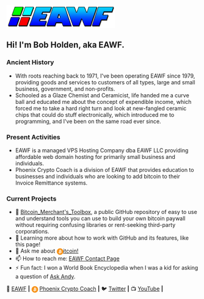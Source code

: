 [![bg][banner]][website]
## Hi! I'm Bob Holden, aka EAWF.
### Ancient History
* With roots reaching back to 1971, I've been operating EAWF since 1979, providing goods and services to customers of all types, large and small business, government, and non-profits.
* Schooled as a Glaze Chemist and Ceramicist, life handed me a curve ball and educated me about the concept of expendible income, which forced me to take a hard right turn and look at new-fangled ceramic chips that could do stuff electronically, which introduced me to programming, and I've been on the same road ever since.
### Present Activities
* EAWF is a managed VPS Hosting Company dba EAWF LLC providing affordable web domain hosting for primarily small business and individuals.
* Phoenix Crypto Coach is a division of EAWF that provides education to businesses and individuals who are looking to add bitcoin to their Invoice Remittance systems.
### Current Projects 
- 🔭 [Bitcoin_Merchant's_Toolbox][Toolbox], a public GitHub repository of easy to use and understand tools you can use to build your own bitcoin paywall without requiring confusing libraries or rent-seeking third-party corporations.
- 🌱 Learning more about how to work with GitHub and its features, like this page!
- 💬 Ask me about [<img src="https://raw.githubusercontent.com/EAWF/EAWF/master/btc.svg" valign=middle height=17>itcoin!][PCC]
- 📫 How to reach me: [EAWF Contact Page][contact] 
- ⚡ Fun fact: I won a World Book Encyclopedia when I was a kid for asking a question of [Ask Andy](http://www.youaskandy.com/questions-answers/article-series-1960/15510-how-many-red-blood-corpuscles-do-we-have).

🏡 [EAWF][website] **|** 
<img src="https://raw.githubusercontent.com/EAWF/EAWF/master/btc.svg" valign=middle height=17> [Phoenix Crypto Coach][PCC] **|** 
🐦 [Twitter][twitter] **|** 
📺 [YouTube][youtube] **|** 

[banner]: https://raw.githubusercontent.com/EAWF/EAWF/master/EAWF.png
[website]: http://eawf.com
[PCC]: https://phoenixcryptocoach.com
[Toolbox]: https://github.com/EAWF/Bitcoin-Merchants-Toolbox
[contact]: http://eawf.com/contact.php
[twitter]: https://twitter.com/EAWFbob
[youtube]: https://youtube.com/EAWF
